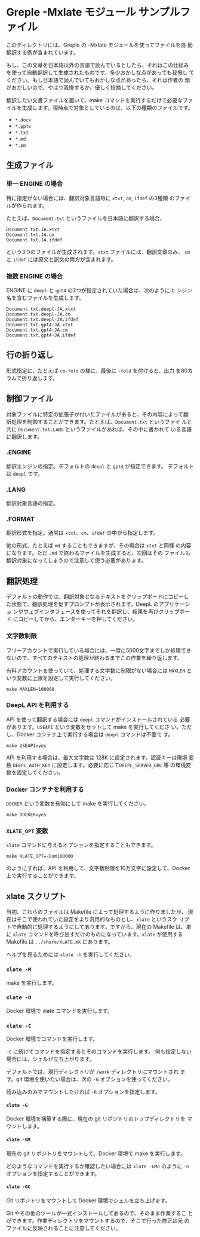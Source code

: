 # Greple -Mxlate モジュール サンプルファイル

このディレクトリには、Greple の -Mxlate モジュールを使ってファイルを自
動翻訳する例が含まれています。

もし、この文章を日本語以外の言語で読んでいるとしたら、それはこの仕組み
を使って自動翻訳して生成されたものです。多少おかしな点があっても我慢し
てください。もし日本語で読んでいてもおかしな点があったら、それは作者の
頭がおかしいので、やはり我慢するか、優しく指摘してください。

翻訳したい文書ファイルを置いて、make コマンドを実行するだけで必要なファ
イルを生成します。現時点で対象としているのは、以下の種類のファイルです。

- `*.docx`
- `*.pptx`
- `*.txt`
- `*.md`
- `*.pm`

## 生成ファイル

### 単一 ENGINE の場合

特に指定がない場合には、翻訳対象言語毎に `xtxt`, `cm`, `ifdef` の3種類
のファイルが作られます。

たとえば、`Document.txt` というファイルを日本語に翻訳する場合、

    Document.txt.JA.xtxt
    Document.txt.JA.cm
    Document.txt.JA.ifdef

という3つのファイルが生成されます。`xtxt` ファイルには、翻訳文章のみ、
`cm` と `ifdef` には原文と訳文の両方が含まれます。

### 複数 ENGINE の場合

ENGINE に `deepl` と `gpt4` の2つが指定されていた場合は、次のようにエ
ンジン名を含むファイルを生成します。

    Document.txt.deepl-JA.xtxt
    Document.txt.deepl-JA.cm
    Document.txt.deepl-JA.ifdef
    Document.txt.gpt4-JA.xtxt
    Document.txt.gpt4-JA.cm
    Document.txt.gpt4-JA.ifdef

## 行の折り返し

形式指定に、たとえば `cm-fold` の様に、最後に `-fold` を付けると、出力
を80カラムで折り返します。

## 制御ファイル

対象ファイルに特定の拡張子が付いたファイルがあると、その内容によって翻
訳処理を制御することができます。たとえば、`Document.txt` というファイ
ルと共に `Document.txt.LANG` というファイルがあれば、その中に書かれて
いる言語に翻訳します。

### .ENGINE

翻訳エンジンの指定。デフォルトの `deepl` と `gpt4` が指定できます。
デフォルトは `deepl` です。

### .LANG

翻訳対象言語の指定。

### .FORMAT

翻訳形式を指定。通常は `xtxt`、`cm`、`ifdef` の中から指定します。

他の形式、たとえば `md` することもできますが、その場合は `xtxt` と同様
の内容になります。ただ `.md` で終わるファイルを生成すると、次回はその
ファイルも翻訳対象になってしまうので注意して使う必要があります。

## 翻訳処理

デフォルトの動作では、翻訳対象となるテキストをクリップボードにコピーし
た状態で、翻訳処理を促すプロンプトが表示されます。DeepL のアプリケーショ
ンやウェブインタフェースを使ってそれを翻訳し、結果を再びクリップボード
にコピーしてから、エンターキーを押してください。

### 文字数制限

フリーアカウントで実行している場合には、一度に5000文字までしか処理でき
ないので、すべてのテキストの処理が終わるまでこの作業を繰り返します。

有料アカウントを使っていて、処理する文字数に制限がない場合には `MAXLEN`
という変数に上限を設定して実行してください。

    make MAXLEN=100000

### DeepL API を利用する

API を使って翻訳する場合には `deepl` コマンドがインストールされている
必要があります。`USEAPI` という変数をセットして make を実行してくださ
い。ただし、Docker コンテナ上で実行する場合は `deepl` コマンドは不要で
す。

    make USEAPI=yes

API を利用する場合は、最大文字数は 128K に設定されます。認証キーは環境
変数 `DEEPL_AUTH_KEY` に設定します。必要に応じて`DEEPL_SERVER_URL` 等
の環境変数を設定してください。

### Docker コンテナを利用する

`DOCKER` という変数を有効にして make を実行してください。

    make DOCKER=yes

### `XLATE_OPT` 変数

`xlate` コマンドに与えるオプションを指定することもできます。

    make XLATE_OPT=-Dam100000

のようにすれば、API を利用して、文字数制限を10万文字に設定して、Docker
上で実行することができます。

## xlate スクリプト

当初、これらのファイルは Makefile によって処理するように作りましたが、
現在はそこで使われていた設定をより汎用的なものとし、`xlate` というスク
リプトで自動的に処理するようにしてあります。ですから、現在の Makefile
は、単に `xlate` コマンドを呼び出すだけのものになっています。`xlate`
が使用する Makefile は `../share/XLATE.mk` にあります。

ヘルプを見るためには `xlate -h` を実行してください。

### `xlate -M`

make を実行します。

### `xlate -D`

Docker 環境で xlate コマンドを実行します。

### `xlate -C`

Docker 環境でコマンドを実行します。

`-C` に続けてコマンドを指定するとそのコマンドを実行します。
何も指定しない場合には、シェルが立ち上がります。

デフォルトでは、現行ディレクトリが `/work` ディレクトリにマウントされ
ます。git 環境を使いたい場合は、次の `-G` オプションを使ってください。

読み込みのみでマウントしたければ `-R` オプションを指定します。

#### `xlate -G`

Docker 環境を構築する際に、現在の git リポジトリのトップディレクトリを
マウントします。

#### `xlate -GM`

現在の git リポジトリをマウントして、Docker 環境で make を実行します。

どのようなコマンドを実行するか確認したい場合には `xlate -GMn` のように
`-n` オプションを指定することができます。

#### `xlate -GC`

Git リポジトリをマウントして Docker 環境でシェルを立ち上げます。

Git やその他のツールが一式インストールしてあるので、そのまま作業するこ
とができます。作業ディレクトリをマウントするので、そこで行った修正は元
のファイルに反映されることに注意してください。

